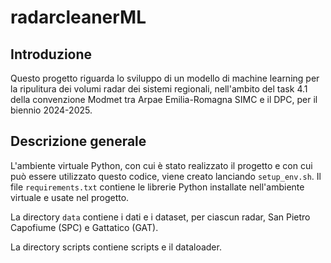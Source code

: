 # radarcleanerML

## Introduzione

Questo progetto riguarda lo sviluppo di un modello di machine learning per la ripulitura dei volumi radar dei sistemi regionali, nell'ambito del task 4.1 della convenzione Modmet tra Arpae Emilia-Romagna SIMC e il DPC, per il biennio 2024-2025.

## Descrizione generale

L'ambiente virtuale Python, con cui è stato realizzato il progetto e con cui può essere utilizzato questo codice, viene creato lanciando ```setup_env.sh```.
Il file ```requirements.txt``` contiene le librerie Python installate nell'ambiente virtuale e usate nel progetto.

La directory ```data``` contiene i dati e i dataset, per ciascun radar, San Pietro Capofiume (SPC) e Gattatico (GAT).

La directory scripts contiene scripts e il dataloader.


